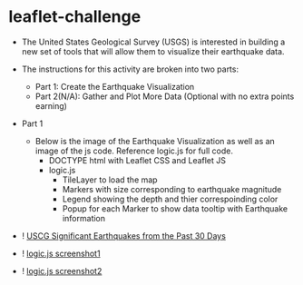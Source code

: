 # leaflet-challenge
- The United States Geological Survey (USGS) is interested in building a new set of tools that will allow them to visualize their earthquake data.
- The instructions for this activity are broken into two parts:
    -   Part 1: Create the Earthquake Visualization
    - Part 2(N/A): Gather and Plot More Data (Optional with no extra points earning) 

- Part 1 
    - Below is the image of the Earthquake Visualization as well as an image of the js code. Reference logic.js for full code.
        - DOCTYPE html with Leaflet CSS and Leaflet JS
        - logic.js 
            - TileLayer to load the map
            - Markers with size corresponding to earthquake magnitude
            - Legend showing the depth and thier correspoinding color
            - Popup for each Marker to show data tooltip with Earthquake information

- ! [USCG Significant Earthquakes from the Past 30 Days]() 
- ! [logic.js screenshot1]()
- ! [logic.js screenshot2]()

     
    

